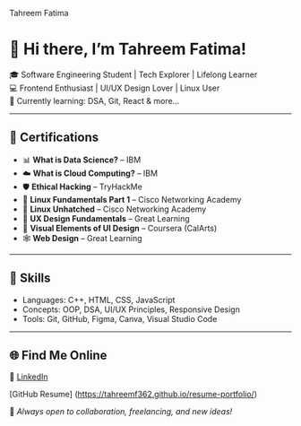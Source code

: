  Tahreem Fatima
# 👋 Hi there, I’m Tahreem Fatima!

🎓 Software Engineering Student | Tech Explorer | Lifelong Learner  
💻 Frontend Enthusiast | UI/UX Design Lover | Linux User  
🌱 Currently learning: DSA, Git, React & more...

---

## 🏅 Certifications

- 📊 **What is Data Science?** – IBM  
- ☁️ **What is Cloud Computing?** – IBM  
- 🛡️ **Ethical Hacking** – TryHackMe  
- 🐧 **Linux Fundamentals Part 1** – Cisco Networking Academy  
- 🔐 **Linux Unhatched** – Cisco Networking Academy  
- 🎨 **UX Design Fundamentals** – Great Learning  
- 🧩 **Visual Elements of UI Design** – Coursera (CalArts)  
- 🕸️ **Web Design** – Great Learning

---

## 💼 Skills
- Languages: C++, HTML, CSS, JavaScript  
- Concepts: OOP, DSA, UI/UX Principles, Responsive Design  
- Tools: Git, GitHub, Figma, Canva, Visual Studio Code

---

## 🌐 Find Me Online

🔗 [LinkedIn](https://www.linkedin.com/in/tahreem-fatima-250550274)

[GitHub Resume] (https://tahreemf362.github.io/resume-portfolio/)

💬 *Always open to collaboration, freelancing, and new ideas!*
